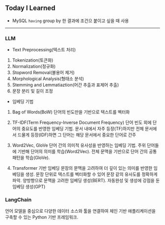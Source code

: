 ## Today I Learned
- MySQL
`having`
group by 한 결과에 조건으 붙이고 싶을 때 사용
--------
>

### LLM
- Text Preprocessing(텍스트 처리)
1. Tokenization(토큰화)
2. Normalization(정규화)
3. Stopword Removal(불용어 제거)
4. Morphological Analysis(형태소 분석)
5. Stemming and Lemmatiaztion(어간 추출과 표제어 추출)
6. 문장 분리 및 길이 조정
>
- 임베딩 기법
>
1. Bag of Words(BoW)
단어의 빈도만을 기반으로 텍스트를 벡터화
>
2. TF-IDF(Term Frequency-Inverse Document Frequency)
단어 빈도 외에 단어의 중요도를 반영한 임베딩 기법.
문서 내에서 자주 등장(TF)하지만 전체 문서에서 드물게 등장(IDF)하면 그 단어는 해당 문서에서 중요한 단어로 간주
>
3. Word2Vec, GloVe
단어 간의 의미적 유사성을 반영하는 임베딩 기법.
주위 단어들에 기반해 단어의 의미를 학습(Word2Vec).
전체 문맥을 기반으로 단어 간의 공통 패턴을 학습(GloVe).
>
4. Transformer 기반 임베딩
문장의 문맥을 고려하여 더 깊이 있는 의미를 반영한 임베딩을 생성. 문장 단위로 텍스트를 벡터화할 수 있어 문장 같의 유사도를 정확하게 파악.
양방향으로 문맥을 고려한 임베딩 생성(BERT).
자동완성 및 생성에 강점을 둔 임베딩 생성(GPT)
>
### LangChain
언어 모델을 중심으로 다양한 데이터 소스와 툴을 연결하여 체인 기반 애플리케이션을 구축할 수 있는 Python 기반 프레임워크.
